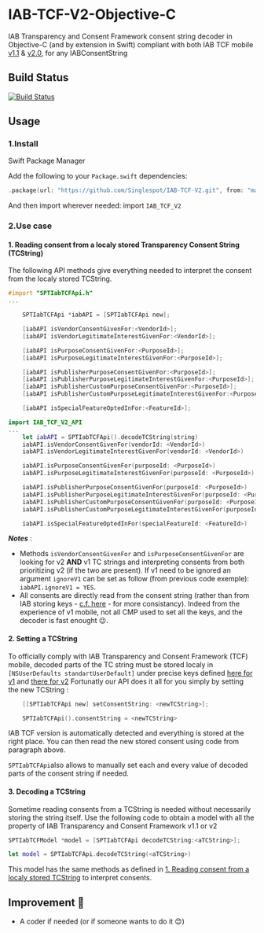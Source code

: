 # IAB-TCF-V2-Objective-C
IAB Transparency and Consent Framework consent string decoder in Objective-C (and by extension in Swift) compliant with both IAB TCF mobile [v1.1](https://github.com/InteractiveAdvertisingBureau/GDPR-Transparency-and-Consent-Framework/blob/master/Consent%20string%20and%20vendor%20list%20formats%20v1.1%20Final.md) & [v2.0](https://github.com/InteractiveAdvertisingBureau/GDPR-Transparency-and-Consent-Framework/blob/master/TCFv2/IAB%20Tech%20Lab%20-%20Consent%20string%20and%20vendor%20list%20formats%20v2.md#tc-string-format), for any IABConsentString

## Build Status
[![Build Status](https://travis-ci.com/Singlespot/IAB-TCF-V2-Objective-C.svg?branch=master)](https://travis-ci.com/Singlspot/IAB-TCF-V2-Objective-C)

## Usage
### 1.Install

Swift Package Manager

Add the following to your `Package.swift` dependencies:

```Swift
.package(url: "https://github.com/Singlespot/IAB-TCF-V2.git", from: "master"),
```
And then import wherever needed: import `IAB_TCF_V2`

### 2.Use case
<a id="readingConsent"></a>
#### 1. Reading consent from a localy stored Transparency Consent String (TCString)

The following API methods give everything needed to interpret the consent from the localy stored TCString.
```Objective-C
#import "SPTIabTCFApi.h"
...

    SPTIabTCFApi *iabAPI = [SPTIabTCFApi new];

    [iabAPI isVendorConsentGivenFor:<VendorId>];
    [iabAPI isVendorLegitimateInterestGivenFor:<VendorId>];

    [iabAPI isPurposeConsentGivenFor:<PurposeId>];
    [iabAPI isPurposeLegitimateInterestGivenFor:<PurposeId>];

    [iabAPI isPublisherPurposeConsentGivenFor:<PurposeId>];
    [iabAPI isPublisherPurposeLegitimateInterestGivenFor:<PurposeId>];
    [iabAPI isPublisherCustomPurposeConsentGivenFor:<PurposeId>];
    [iabAPI isPublisherCustomPurposeLegitimateInterestGivenFor:<PurposeId>];

    [iabAPI isSpecialFeatureOptedInFor:<FeatureId>];
```
```Swift
import IAB_TCF_V2_API
...
	let iabAPI = SPTIabTCFApi().decodeTCString(string)
	iabAPI.isVendorConsentGivenFor(vendorId: <VendorId>)
	iabAPI.isVendorLegitimateInterestGivenFor(vendorId: <VendorId>)

	iabAPI.isPurposeConsentGivenFor(purposeId: <PurposeId>)
	iabAPI.isPurposeLegitimateInterestGivenFor(purposeId: <PurposeId>)

	iabAPI.isPublisherPurposeConsentGivenFor(purposeId: <PurposeId>)
	iabAPI.isPublisherPurposeLegitimateInterestGivenFor(purposeId: <PurposeId>)
	iabAPI.isPublisherCustomPurposeConsentGivenFor(purposeId: <PurposeId>)
	iabAPI.isPublisherCustomPurposeLegitimateInterestGivenFor(purposeId: <PurposeId>)

	iabAPI.isSpecialFeatureOptedInFor(specialFeatureId: <FeatureId>)
```

***Notes*** :
* Methods `isVendorConsentGivenFor` and `isPurposeConsentGivenFor` are looking for v2 **AND** v1 TC strings and interpreting consents from both prioritizing v2 (if the two are present). If v1 need to be ignored an argument `ignoreV1` can be set as follow (from previous code exemple): `iabAPI.ignoreV1 = YES`.
* All consents are directly read from the consent string (rather than from IAB storing keys - [c.f. here](#settingATCSString) - for more consistancy). Indeed from the experience of v1 mobile, not all CMP used to set all the keys, and the decoder is fast enought 😉.

<a id="settingATCSString"></a>
#### 2. Setting a TCString

To officially comply with IAB Transparency and Consent Framework (TCF) mobile, decoded parts of the TC string must be stored localy in `[NSUserDefaults standartUserDefault]` under precise keys defined [here for v1](https://github.com/InteractiveAdvertisingBureau/GDPR-Transparency-and-Consent-Framework/blob/master/Mobile%20In-App%20Consent%20APIs%20v1.0%20Final.md#cmp-internal-structure-defined-api-) and [there for v2](https://github.com/InteractiveAdvertisingBureau/GDPR-Transparency-and-Consent-Framework/blob/master/TCFv2/IAB%20Tech%20Lab%20-%20CMP%20API%20v2.md#in-app-details)
Fortunatly our API does it all for you simply by setting the new TCString :
```Objective-C
    [[SPTIabTCFApi new] setConsentString: <newTCString>];
```
```Swift
	SPTIabTCFApi().consentString = <newTCString>
```
IAB TCF version is automatically detected and everything is stored at the right place. You can then read the new stored consent using code from paragraph above.

`SPTIabTCFApi`also allows to manually set each and every value of decoded parts of the consent string if needed.


#### 3. Decoding a TCString

Sometime reading consents from a TCString is needed without necessarily storing the string itself.
Use the following code to obtain a model with all the property of IAB Transparency and Consent Framework v1.1 or v2

```Objective-C
SPTIabTCFModel *model = [SPTIabTCFApi decodeTCString:<aTCString>];
```
```Swift
let model = SPTIabTCFApi.decodeTCString(<aTCString>)
```
This model has the same methods as defined in [1. Reading consent from a localy stored TCString](#readingConsent) to interpret consents.


## Improvement 🚀
- A coder if needed (or if someone wants to do it 😊)
